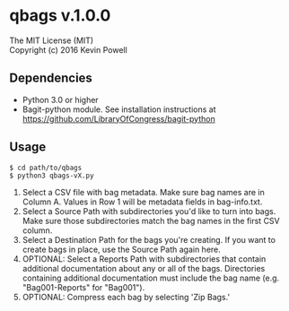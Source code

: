 # qbags v.1.0.0
The MIT License (MIT)  
Copyright (c) 2016 Kevin Powell  

## Dependencies
- Python 3.0 or higher
- Bagit-python module. See installation instructions at https://github.com/LibraryOfCongress/bagit-python

## Usage

```
$ cd path/to/qbags  
$ python3 qbags-vX.py
```
1. Select a CSV file with bag metadata. Make sure bag names are in Column A. Values in Row 1 will be metadata fields in bag-info.txt.
2. Select a Source Path with subdirectories you'd like to turn into bags. Make sure those subdirectories match the bag names in the first CSV column.
3. Select a Destination Path for the bags you're creating. If you want to create bags in place, use the Source Path again here.     
4. OPTIONAL: Select a Reports Path with subdirectories that contain additional documentation about any or all of the bags. Directories containing additional documentation must include the bag name (e.g. "Bag001-Reports" for "Bag001"). 
5. OPTIONAL: Compress each bag by selecting 'Zip Bags.'
